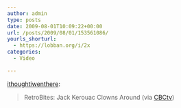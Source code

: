 ```yaml
---
author: admin
type: posts
date: 2009-08-01T10:09:22+00:00
url: /posts/2009/08/01/153561086/
yourls_shorturl:
  - https://lobban.org/i/2x
categories:
  - Video

---
```

[ithoughtiwenthere][1]:

> RetroBites: Jack Kerouac Clowns Around (via [CBCtv][2])

 [1]: http://ithoughtiwenthere.tumblr.com/post/152713550/retrobites-jack-kerouac-clowns-around-via-cbctv
 [2]: http://youtube.com/user/CBCtv